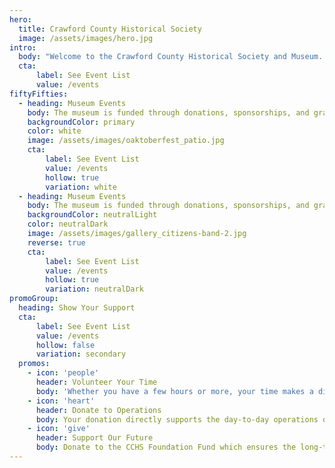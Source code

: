 ```yaml
---
hero:
  title: Crawford County Historical Society
  image: /assets/images/hero.jpg
intro: 
  body: "Welcome to the Crawford County Historical Society and Museum. Experience the rich history of Grayling and Crawford County through dynamic exhibits, interactive programs, and engaging community events that bring local stories to life."
  cta:
      label: See Event List
      value: /events
fiftyFifties:
  - heading: Museum Events
    body: The museum is funded through donations, sponsorships, and grants. Find out ways you can help the museum from day-to-day operations to long term success
    backgroundColor: primary
    color: white
    image: /assets/images/oaktoberfest_patio.jpg
    cta:
        label: See Event List
        value: /events
        hollow: true
        variation: white
  - heading: Museum Events
    body: The museum is funded through donations, sponsorships, and grants. Find out ways you can help the museum from day-to-day operations to long term success
    backgroundColor: neutralLight
    color: neutralDark
    image: /assets/images/gallery_citizens-band-2.jpg
    reverse: true
    cta:
        label: See Event List
        value: /events
        hollow: true
        variation: neutralDark
promoGroup:
  heading: Show Your Support
  cta:
      label: See Event List
      value: /events
      hollow: false
      variation: secondary
  promos: 
    - icon: 'people'
      header: Volunteer Your Time
      body: 'Whether you have a few hours or more, your time makes a difference'
    - icon: 'heart'
      header: Donate to Operations
      body: Your donation directly supports the day-to-day operations of CCHS helping cover essential costs 
    - icon: 'give'
      header: Support Our Future
      body: Donate to the CCHS Foundation Fund which ensures the long-term preservation of the museum and its mission
---
```

